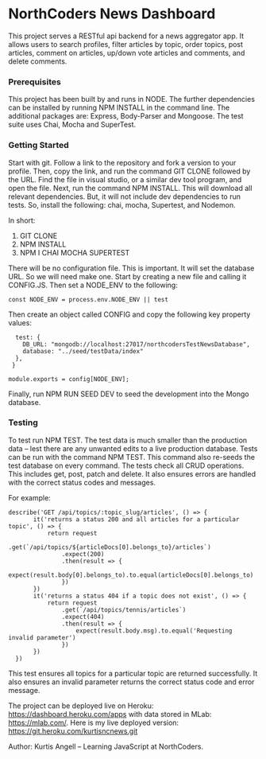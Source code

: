 # NorthCoders News Dashboard

This project serves a RESTful api backend for a news aggregator app. It allows users to search profiles, filter articles by topic, order topics, post articles, comment on articles, up/down vote articles and comments, and delete comments. 

### Prerequisites
This project has been built by and runs in NODE. The further dependencies can be installed by running NPM INSTALL in the command line. The additional packages are: Express, Body-Parser and Mongoose. The test suite uses Chai, Mocha and SuperTest.  

### Getting Started
Start with git. Follow a link to the repository and fork a version to your profile. Then, copy the link, and run the command GIT CLONE followed by the URL. Find the file in visual studio, or a similar dev tool program, and open the file. Next, run the command NPM INSTALL. This will download all relevant dependencies. But, it will not include dev dependencies to run tests. So, install the following: chai, mocha, Supertest, and Nodemon. 

In short:
1.	GIT CLONE <URL> 
2.	NPM INSTALL 
3.	NPM I CHAI MOCHA SUPERTEST 

There will be no configuration file. This is important. It will set the database URL. So we will need make one. Start by creating a new file and calling it CONFIG.JS. Then set a NODE_ENV to the following:

 ``` const NODE_ENV = process.env.NODE_ENV || test ```

Then create an object called CONFIG and copy the following key property values: 

```const config = {
  test: {
    DB_URL: "mongodb://localhost:27017/northcodersTestNewsDatabase",
    database: "../seed/testData/index"
  },
 }

module.exports = config[NODE_ENV]; 
```

Finally, run NPM RUN SEED DEV to seed the development into the Mongo database. 

### Testing 
To test run NPM TEST.  The test data is much smaller than the production data – lest there are any unwanted edits to a live production database. Tests can be run with the command NPM TEST. This command also re-seeds the test database on every command. The tests check all CRUD operations. This includes get, post, patch and delete. It also ensures errors are handled with the correct status codes and messages. 

For example:   

 ```
 describe('GET /api/topics/:topic_slug/articles', () => {
        it('returns a status 200 and all articles for a particular topic', () => {
            return request
                .get(`/api/topics/${articleDocs[0].belongs_to}/articles`)
                .expect(200)
                .then(result => {
                    expect(result.body[0].belongs_to).to.equal(articleDocs[0].belongs_to)
                })
        })
        it('returns a status 404 if a topic does not exist', () => {
            return request
                .get(`/api/topics/tennis/articles`)
                .expect(404)
                .then(result => {
                    expect(result.body.msg).to.equal('Requesting invalid parameter')
                })
        })
   })
   ```

This test ensures all topics for a particular topic are returned successfully. It also ensures an invalid parameter returns the correct status code and error message. 

The project can be deployed live on Heroku: https://dashboard.heroku.com/apps with data stored in MLab: https://mlab.com/. Here is my live deployed version: https://git.heroku.com/kurtisncnews.git

Author: Kurtis Angell – Learning JavaScript at NorthCoders. 


